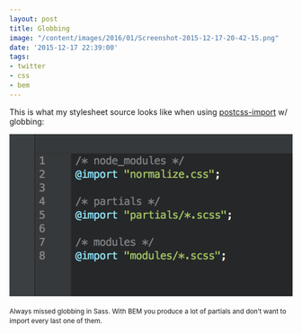 ```yaml
---
layout: post
title: Globbing
image: "/content/images/2016/01/Screenshot-2015-12-17-20-42-15.png"
date: '2015-12-17 22:39:00'
tags:
- twitter
- css
- bem
---
```


This is what my stylesheet source looks like when using [postcss-import](https://github.com/postcss/postcss-import) w/ globbing:

![Globbing imports](/content/images/2016/01/Screenshot-2015-12-17-20-42-15.png)

<small>Always missed globbing in Sass. With BEM you produce a lot of partials and don’t want to import every last one of them.</small>
